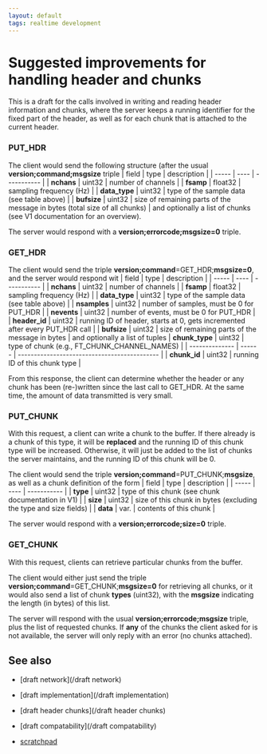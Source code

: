```yaml
---
layout: default
tags: realtime development
---
```


# Suggested improvements for handling header and chunks

This is a draft for the calls involved in writing and reading header information and chunks, where the server
keeps a running identifier for the fixed part of the header, as well as for each chunk that is attached to
the current header.

### PUT_HDR

The client would send the following structure (after the usual **version;command;msgsize** triple
 | field         | type    | description                                                                | 
 | -----         | ----    | -----------                                                                | 
 | **nchans**    | uint32  | number of channels                                                         | 
 | **fsamp**     | float32 | sampling frequency (Hz)                                                    | 
 | **data_type** | uint32  | type of the sample data (see table above)                                  | 
 | **bufsize**   | uint32  | size of remaining parts of the message in bytes (total size of all chunks) | 
and optionally a list of chunks (see V1 documentation for an overview).

The server would respond with a **version;errorcode;msgsize=0** triple.

### GET_HDR

The client would send the triple **version;command**=GET_HDR;**msgsize=0**, and the server would respond wit
 | field         | type    | description                                                                  | 
 | -----         | ----    | -----------                                                                  | 
 | **nchans**    | uint32  | number of channels                                                           | 
 | **fsamp**     | float32 | sampling frequency (Hz)                                                      | 
 | **data_type** | uint32  | type of the sample data (see table above)                                    | 
 | **nsamples**  | uint32  | number of samples, must be 0 for PUT_HDR                                     | 
 | **nevents**   | uint32  | number of events, must be 0 for PUT_HDR                                      | 
 | **header_id** | uint32  | running ID of header, starts at 0, gets incremented after every PUT_HDR call | 
 | **bufsize**   | uint32  | size of remaining parts of the message in bytes                              | 
and optionally a list of tuples
 | **chunk_type** | uint32 | type of chunk (e.g., FT_CHUNK_CHANNEL_NAMES) | 
 | -------------- | ------ | -------------------------------------------- | 
 | **chunk_id**   | uint32 | running ID of this chunk type                | 

From this response, the client can determine whether the header or any chunk has been (re-)written since
the last call to GET_HDR. At the same time, the amount of data transmitted is very small.

### PUT_CHUNK

With this request, a client can write a chunk to the buffer. If there already is a chunk of this type,
it will be **replaced** and the running ID of this chunk type will be increased. Otherwise, it will just 
be added to the list of chunks the server maintains, and the running ID of this chunk will be 0.

The client would send the triple **version;command**=PUT_CHUNK;**msgsize**, as well as a chunk definition of the form
 | field    | type   | description                                                      | 
 | -----    | ----   | -----------                                                      | 
 | **type** | uint32 | type of this chunk (see chunk documentation in V1)               | 
 | **size** | uint32 | size of this chunk in bytes (excluding the type and size fields) | 
 | **data** | var.   | contents of this chunk                                           | 

The server would respond with a **version;errorcode;size=0** triple.

### GET_CHUNK

With this request, clients can retrieve particular chunks from the buffer. 

The client would either just send the triple **version;command**=GET_CHUNK;**msgsize=0** for retrieving all chunks,
or it would also send a list of chunk **types** (uint32), with the **msgsize** indicating the length (in bytes) of this list.

The server will respond with the usual **version;errorcode;msgsize** triple, plus the list of requested chunks.
If **any** of the chunks the client asked for is not available, the server will only reply with an error (no chunks attached).

## See also

*  [draft network](/draft network)

*  [draft implementation](/draft implementation)

*  [draft header chunks](/draft header chunks)

*  [draft compatability](/draft compatability)

*  [scratchpad](/scratchpad)

